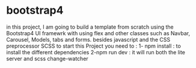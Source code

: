 # bootstrap4
in this project, I am going to build a template from scratch using the Bootstrap4 UI framewrk with using flex and other classes such as Navbar, Carousel, Models, tabs and forms. besides javascript and the CSS preprocessor SCSS 
to start this Project you need to :
 1- npm install : to install the different dependencies 
 2-npm run dev : it will run both the lite server and scss change-watcher 
